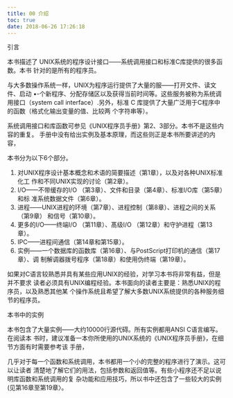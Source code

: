 ```yaml
---
title: 00 介绍
toc: true
date: 2018-06-26 17:26:18
---
```

引言

本书描述了 UNIX系统的程序设计接口——系统调用接口和标准C库提供的很多函数。本书 针对的是所有的程序员。

与大多数操作系统一样，UNIX为程序运行提供了大量的服——打开文件、读文件、启动 •-个新程序、分配存储区以及获得当前时间等。这些服务被称为系统调用接口（system call interface）.另外，标准 C 库提供了大量广泛用于C程序中的函数（格式化输出变量的值、比较两 个字符串等）。

系统调用接口和库函数可参见《UNIX程序员手册》第2、3部分。本书不是这些内容的重复。 手册中没有给出实例及基本原理，而这些则正是本书所要讲述的内容，


本书分为以下6个部分。

1. 对UNIX程序设计基本概念和术语的简要描述（第1章），以及对各种UNIX标准化工 作和不同UNIX实现的讨论（第2章）。
2. I/O——不带缓存的I/O （第3章）、文件和目录（第4章）、标准I/O库（第5章）和标 准系统数据文件（第6章）。
3. 进程——UNIX进程的环境（第7章）、进程控制（第8章）、进程之间的关系（第9章） 和信号（第10章）。
4. 更多的I/O——终端I/O （第11章）、髙级I/O （第12章）和守护进程（第13章）。
5. IPC——进程间通信（第14章和第15章）。
6. 实例——一个数据库的函数库（第16章）、与PostScript打印机的通信（第17章）、调 制解调器拨号程序（第18章）和使用伪终端（第19章）。



如果对C语言较熟悉并具有某些应用UNIX的经验，对学习本书将非常有益，但是并不要求 读者必须具有UNIX编程经验。本书面向的读者主要是：熟悉UNIX的程序员，以及熟悉其他某 个操作系统且希望了解大多数UNIX系统提供的各种服务细节的程序员。

本书中的实例

本书包含了大量实例——大约10000行源代碍。所有实例都用ANSI C语言编写。在阅读本 书时，建议准备一本你所使用的UNIX系统的《UNIX程序员手册》，在细节方面有时需要参考该 手册，

几乎对于每一个函数和系统调用，本书都用一个小的完整的程序进行了演示。这可以让读者 清楚地了解它们的用法，包括参数和返回值等。有些小程序还不足以说明库函数和系统调用的复 杂功能和应用技巧，所以书中还包含了一些较大的实例(见第16章至第19章〉。
